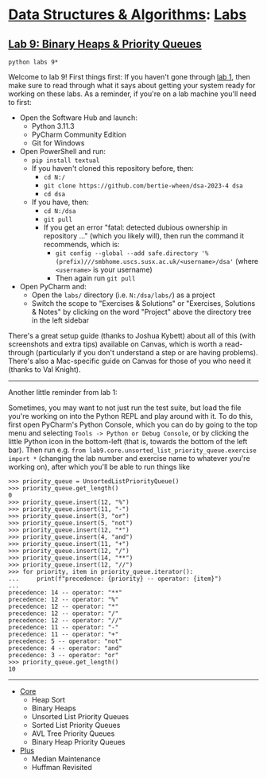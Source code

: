 # [Data Structures & Algorithms](https://github.com/bertie-wheen/dsa-2023-4/blob/trunk/README.md): [Labs](https://github.com/bertie-wheen/dsa-2023-4/blob/trunk/labs/README.md)

## [Lab 9: Binary Heaps & Priority Queues](https://github.com/bertie-wheen/dsa-2023-4/blob/trunk/labs/lab9/README.md)
```shell
python labs 9*
```

Welcome to lab 9! First things first: If you haven't gone through
[lab 1](https://github.com/bertie-wheen/dsa-2023-4/blob/trunk/labs/lab1/README.md), then make sure to read through
what it says about getting your system ready for working on these labs. As a reminder, if you're on a lab machine you'll
need to first:
- Open the Software Hub and launch:
  - Python 3.11.3
  - PyCharm Community Edition
  - Git for Windows
- Open PowerShell and run:
  - `pip install textual`
  - If you haven't cloned this repository before, then:
    - `cd N:/`
    - `git clone https://github.com/bertie-wheen/dsa-2023-4 dsa`
    - `cd dsa`
  - If you have, then:
    - `cd N:/dsa`
    - `git pull`
    - If you get an error "fatal: detected dubious ownership in repository ..." (which you likely will),
      then run the command it recommends, which is:
      - `git config --global --add safe.directory '%(prefix)///smbhome.uscs.susx.ac.uk/<username>/dsa'`
        (where `<username>` is your username)
      - Then again run `git pull`
- Open PyCharm and:
  - Open the `labs/` directory (i.e. `N:/dsa/labs/`) as a project
  - Switch the scope to "Exercises & Solutions" or "Exercises, Solutions & Notes" by clicking on the word "Project"
    above the directory tree in the left sidebar

There's a great setup guide (thanks to Joshua Kybett) about all of this (with screenshots and extra tips) available on
Canvas, which is worth a read-through (particularly if you don't understand a step or are having problems). There's
also a Mac-specific guide on Canvas for those of you who need it (thanks to Val Knight).

---

Another little reminder from lab 1:

Sometimes, you may want to not just run the test suite, but load the file you're working on into the Python REPL and
play around with it. To do this, first open PyCharm's Python Console, which you can do by going to the top menu and
selecting `Tools -> Python or Debug Console`, or by clicking the little Python icon in the bottom-left (that is, towards
the bottom of the left bar). Then run e.g. `from lab9.core.unsorted_list_priority_queue.exercise import *` (changing the lab number
and exercise name to whatever you're working on), after which you'll be able to run things like
```pycon
>>> priority_queue = UnsortedListPriorityQueue()
>>> priority_queue.get_length()
0
>>> priority_queue.insert(12, "%")
>>> priority_queue.insert(11, "-")
>>> priority_queue.insert(3, "or")
>>> priority_queue.insert(5, "not")
>>> priority_queue.insert(12, "*")
>>> priority_queue.insert(4, "and")
>>> priority_queue.insert(11, "+")
>>> priority_queue.insert(12, "/")
>>> priority_queue.insert(14, "**")
>>> priority_queue.insert(12, "//")
>>> for priority, item in priority_queue.iterator():
...     print(f"precedence: {priority} -- operator: {item}")
...
precedence: 14 -- operator: "**"
precedence: 12 -- operator: "%"
precedence: 12 -- operator: "*"
precedence: 12 -- operator: "/"
precedence: 12 -- operator: "//"
precedence: 11 -- operator: "-"
precedence: 11 -- operator: "+"
precedence: 5 -- operator: "not"
precedence: 4 -- operator: "and"
precedence: 3 -- operator: "or"
>>> priority_queue.get_length()
10
```

---

- [Core](https://github.com/bertie-wheen/dsa-2023-4/blob/trunk/labs/lab9/core/README.md)
  - Heap Sort
  - Binary Heaps
  - Unsorted List Priority Queues
  - Sorted List Priority Queues
  - AVL Tree Priority Queues
  - Binary Heap Priority Queues
- [Plus](https://github.com/bertie-wheen/dsa-2023-4/blob/trunk/labs/lab9/plus/README.md)
  - Median Maintenance
  - Huffman Revisited
